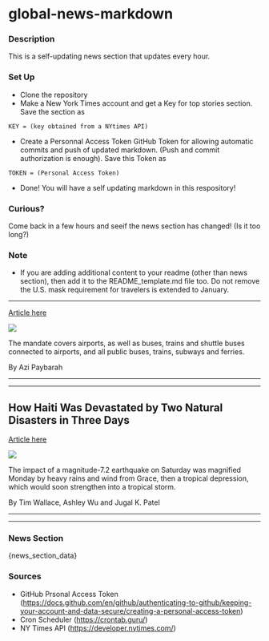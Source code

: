 # global-news-markdown

### Description 
This is a self-updating news section that updates every hour.

### Set Up 
* Clone the repository
* Make a New York Times account and get a Key for top stories section. Save the section as 
 ```
 KEY = (key obtained from a NYtimes API)
 ```
*  Create a Personnal Access Token GitHub Token for allowing automatic commits and push of updated markdown. (Push and commit authorization is enough). Save this Token as 
```
TOKEN = (Personal Access Token)
```
* Done! You will have a self updating markdown in this respository!

### Curious?
Come back in a few hours and seeif the news section has changed! (Is it too long?)

### Note
* If you are adding additional content to your readme (other than news section), then add it to the README_template.md file too. Do not remove the U.S. mask requirement for travelers is extended to January.
-----------------------------------------------------------

[Article here](https://www.nytimes.com/2021/08/17/world/us-mask-requirement-travelers.html)

[![](https://static01.nyt.com/images/2021/08/17/lens/17virusbriefing-tsa/merlin_193178040_00f5b187-251e-4bd7-afdd-94ff221ba671-superJumbo.jpg)](https://www.nytimes.com/2021/08/17/world/us-mask-requirement-travelers.html)

The mandate covers airports, as well as buses, trains and shuttle buses connected to airports, and all public buses, trains, subways and ferries.

By Azi Paybarah

* * *

* * *

How Haiti Was Devastated by Two Natural Disasters in Three Days
---------------------------------------------------------------

[Article here](https://www.nytimes.com/interactive/2021/08/18/world/americas/haiti-earthquake-grace.html)

[![](https://static01.nyt.com/images/2021/08/17/us/haiti-earthquake-grace-promo-1629244715428/haiti-earthquake-grace-promo-1629244715428-superJumbo.jpg)](https://www.nytimes.com/interactive/2021/08/18/world/americas/haiti-earthquake-grace.html)

The impact of a magnitude-7.2 earthquake on Saturday was magnified Monday by heavy rains and wind from Grace, then a tropical depression, which would soon strengthen into a tropical storm.

By Tim Wallace, Ashley Wu and Jugal K. Patel

* * *

* * *

### News Section 
{news_section_data}


### Sources 
* GitHub Prsonal Access Token (https://docs.github.com/en/github/authenticating-to-github/keeping-your-account-and-data-secure/creating-a-personal-access-token)
* Cron Scheduler (https://crontab.guru/)
* NY Times API (https://developer.nytimes.com/)
